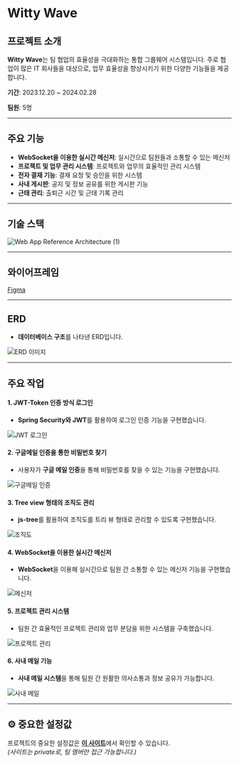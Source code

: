 # Witty Wave

## 프로젝트 소개
**Witty Wave**는 팀 협업의 효율성을 극대화하는 통합 그룹웨어 시스템입니다. 주로 협업이 많은 IT 회사들을 대상으로, 업무 효율성을 향상시키기 위한 다양한 기능들을 제공합니다.

**기간**: 2023.12.20 ~ 2024.02.28  

**팀원**: 5명  


---

## 주요 기능
- **WebSocket을 이용한 실시간 메신저**: 실시간으로 팀원들과 소통할 수 있는 메신저
- **프로젝트 및 업무 관리 시스템**: 프로젝트와 업무의 효율적인 관리 시스템
- **전자 결재 기능**: 결재 요청 및 승인을 위한 시스템
- **사내 게시판**: 공지 및 정보 공유를 위한 게시판 기능
- **근태 관리**: 출퇴근 시간 및 근태 기록 관리

---

## 기술 스택

![Web App Reference Architecture (1)](https://github.com/user-attachments/assets/e9b84943-7239-4ddf-8cae-85694498cf27)

---

## 와이어프레임
[Figma](https://www.figma.com/design/Dhd2HPbpUeezBRoI42CjSF/Witty-Wave-%EA%B7%B8%EB%A3%B9%EC%9B%A8%EC%96%B4?m=auto&t=s3R2goQeoJUGu5fj-6)

---

## ERD
- **데이터베이스 구조**를 나타낸 ERD입니다.

![ERD 이미지](https://github.com/user-attachments/assets/b7e344e3-9737-4afc-a449-759adf35b3bd)

---

## 주요 작업

#### 1. **JWT-Token 인증 방식 로그인**
- **Spring Security와 JWT**를 활용하여 로그인 인증 기능을 구현했습니다.

![JWT 로그인](https://github.com/user-attachments/assets/3d74088a-7f62-4a5a-b3e0-5720ebc1b7a8)

#### 2. **구글메일 인증을 통한 비밀번호 찾기**
- 사용자가 **구글 메일 인증**을 통해 비밀번호를 찾을 수 있는 기능을 구현했습니다.

![구글메일 인증](https://github.com/user-attachments/assets/302a021a-996e-42b0-af7d-061ca867549e)

#### 3. **Tree view 형태의 조직도 관리**
- **js-tree**를 활용하여 조직도를 트리 뷰 형태로 관리할 수 있도록 구현했습니다.

![조직도](https://github.com/user-attachments/assets/1dba6869-af02-42b4-a258-a3675c79e10e)

#### 4. **WebSocket을 이용한 실시간 메신저**
- **WebSocket**을 이용해 실시간으로 팀원 간 소통할 수 있는 메신저 기능을 구현했습니다.

![메신저](https://github.com/user-attachments/assets/1bff2589-9381-4551-bbbe-423abfdc3500)

#### 5. **프로젝트 관리 시스템**
- 팀원 간 효율적인 프로젝트 관리와 업무 분담을 위한 시스템을 구축했습니다.

![프로젝트 관리](https://github.com/user-attachments/assets/166b8452-13a7-48f8-9bdf-f896e5ece66f)

#### 6. **사내 메일 기능**
- **사내 메일 시스템**을 통해 팀원 간 원활한 의사소통과 정보 공유가 가능합니다.

![사내 메일](https://github.com/user-attachments/assets/ee7eb237-d076-4314-b9ff-ef44aed08d4d)

---

## ⚙️ 중요한 설정값
프로젝트의 중요한 설정값은 [**이 사이트**](https://github.com/Witty-Puppy/Backend-settings)에서 확인할 수 있습니다.  
*(사이트는 private로, 팀 멤버만 접근 가능합니다.)*

